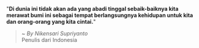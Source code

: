 "**Di dunia ini tidak akan ada yang abadi tinggal sebaik-baiknya kita merawat bumi ini sebagai tempat berlangsungnya kehidupan untuk kita dan orang-orang yang kita cintai.**"

> ~ _By Nikensari Supriyanto_  
Penulis dari Indonesia
